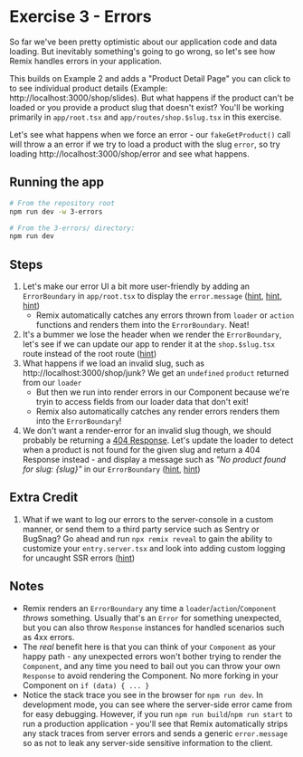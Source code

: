 # Exercise 3 - Errors

So far we've been pretty optimistic about our application code and data loading. But inevitably something's going to go wrong, so let's see how Remix handles errors in your application.

This builds on Example 2 and adds a "Product Detail Page" you can click to to see individual product details (Example: http://localhost:3000/shop/slides). But what happens if the product can't be loaded or you provide a product slug that doesn't exist? You'll be working primarily in `app/root.tsx` and `app/routes/shop.$slug.tsx` in this exercise.

Let's see what happens when we force an error - our `fakeGetProduct()` call will throw a an error if we try to load a product with the slug `error`, so try loading http://localhost:3000/shop/error and see what happens.

## Running the app

```sh
# From the repository root
npm run dev -w 3-errors

# From the 3-errors/ directory:
npm run dev
```

## Steps

1. Let's make our error UI a bit more user-friendly by adding an `ErrorBoundary` in `app/root.tsx` to display the `error.message` ([hint](https://remix.run/docs/en/main/route/error-boundary), [hint](https://remix.run/docs/en/main/hooks/use-route-error), [hint](https://remix.run/docs/en/main/guides/errors))
   - Remix automatically catches any errors thrown from `loader` or `action` functions and renders them into the `ErrorBoundary`. Neat!
2. It's a bummer we lose the header when we render the `ErrorBoundary`, let's see if we can update our app to render it at the `shop.$slug.tsx` route instead of the root route ([hint](https://remix.run/docs/en/main/guides/errors#nested-error-boundaries))
3. What happens if we load an invalid slug, such as http://localhost:3000/shop/junk? We get an `undefined` `product` returned from our `loader`
   - But then we run into render errors in our Component because we're tryin to access fields from our loader data that don't exit!
   - Remix also automatically catches any render errors renders them into the `ErrorBoundary`!
4. We don't want a render-error for an invalid slug though, we should probably be returning a [404 Response](https://developer.mozilla.org/en-US/docs/Web/HTTP/Status/404). Let's update the loader to detect when a product is not found for the given slug and return a 404 Response instead - and display a message such as _"No product found for slug: {slug}"_ in our `ErrorBoundary` ([hint](https://remix.run/docs/en/main/guides/not-found), [hint](https://remix.run/docs/en/main/utils/is-route-error-response))

## Extra Credit

1. What if we want to log our errors to the server-console in a custom manner, or send them to a third party service such as Sentry or BugSnag? Go ahead and run `npx remix reveal` to gain the ability to customize your `entry.server.tsx` and look into adding custom logging for uncaught SSR errors ([hint](https://remix.run/docs/en/main/file-conventions/entry.server#handleerror))

## Notes

- Remix renders an `ErrorBoundary` any time a `loader`/`action`/`Component` _throws_ something. Usually that's an `Error` for something unexpected, but you can also throw `Response` instances for handled scenarios such as 4xx errors.
- The _real_ benefit here is that you can think of your `Component` as your happy path - any unexpected errors won't bother trying to render the `Component`, and any time you need to bail out you can throw your own `Response` to avoid rendering the Component. No more forking in your Component on `if (data) { ... }`
- Notice the stack trace you see in the browser for `npm run dev`. In development mode, you can see where the server-side error came from for easy debugging. However, if you run `npm run build`/`npm run start` to run a production application - you'll see that Remix automatically strips any stack traces from server errors and sends a generic `error.message` so as not to leak any server-side sensitive information to the client.

